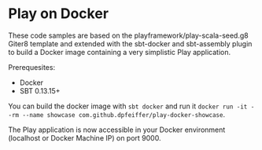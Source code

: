 # Play on Docker

These code samples are based on the playframework/play-scala-seed.g8 Giter8 template and extended with the sbt-docker and sbt-assembly
plugin to build a Docker image containing a very simplistic Play application.

Prerequesites:
* Docker 
* SBT 0.13.15+

You can build the docker image with `sbt docker` and run it `docker run -it --rm --name showcase com.github.dpfeiffer/play-docker-showcase`.

The Play application is now accessible in your Docker environment (localhost or Docker Machine IP) on port 9000.
